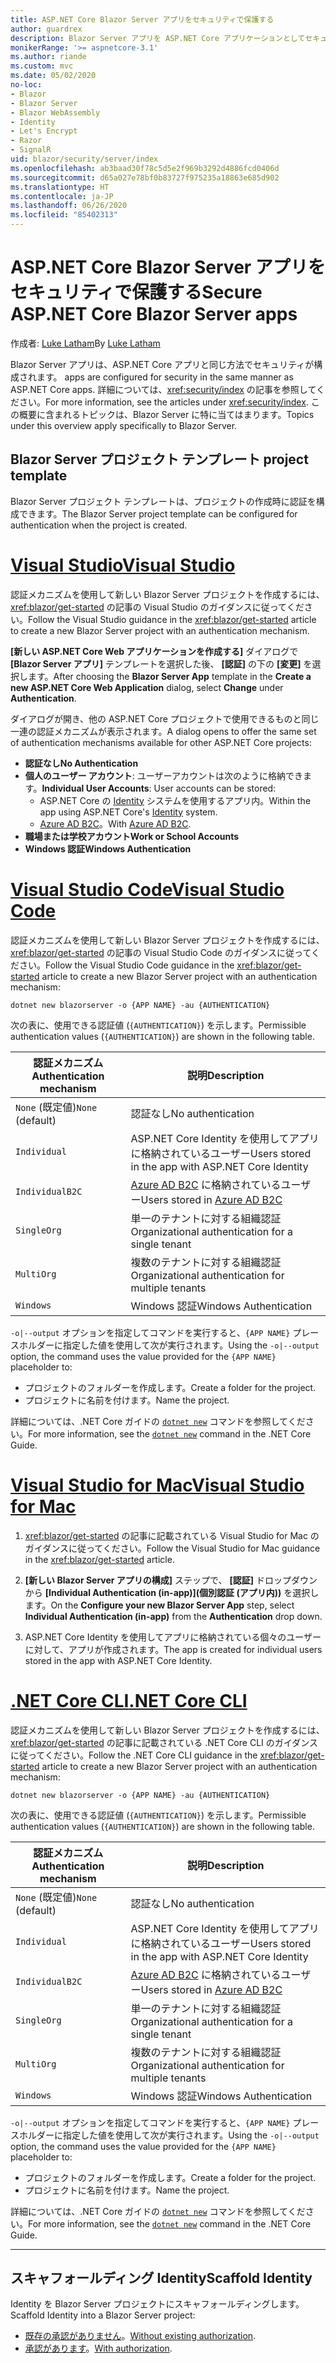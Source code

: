```yaml
---
title: ASP.NET Core Blazor Server アプリをセキュリティで保護する
author: guardrex
description: Blazor Server アプリを ASP.NET Core アプリケーションとしてセキュリティで保護する方法について説明します。
monikerRange: '>= aspnetcore-3.1'
ms.author: riande
ms.custom: mvc
ms.date: 05/02/2020
no-loc:
- Blazor
- Blazor Server
- Blazor WebAssembly
- Identity
- Let's Encrypt
- Razor
- SignalR
uid: blazor/security/server/index
ms.openlocfilehash: ab3baad30f78c5d5e2f969b3292d4886fcd0406d
ms.sourcegitcommit: d65a027e78bf0b83727f975235a18863e685d902
ms.translationtype: HT
ms.contentlocale: ja-JP
ms.lasthandoff: 06/26/2020
ms.locfileid: "85402313"
---
```

# <a name="secure-aspnet-core-blazor-server-apps"></a><span data-ttu-id="ccb41-103">ASP.NET Core Blazor Server アプリをセキュリティで保護する</span><span class="sxs-lookup"><span data-stu-id="ccb41-103">Secure ASP.NET Core Blazor Server apps</span></span>

<span data-ttu-id="ccb41-104">作成者: [Luke Latham](https://github.com/guardrex)</span><span class="sxs-lookup"><span data-stu-id="ccb41-104">By [Luke Latham](https://github.com/guardrex)</span></span>

Blazor Server<span data-ttu-id="ccb41-105"> アプリは、ASP.NET Core アプリと同じ方法でセキュリティが構成されます。</span><span class="sxs-lookup"><span data-stu-id="ccb41-105"> apps are configured for security in the same manner as ASP.NET Core apps.</span></span> <span data-ttu-id="ccb41-106">詳細については、<xref:security/index> の記事を参照してください。</span><span class="sxs-lookup"><span data-stu-id="ccb41-106">For more information, see the articles under <xref:security/index>.</span></span> <span data-ttu-id="ccb41-107">この概要に含まれるトピックは、Blazor Server に特に当てはまります。</span><span class="sxs-lookup"><span data-stu-id="ccb41-107">Topics under this overview apply specifically to Blazor Server.</span></span> 

## <a name="blazor-server-project-template"></a>Blazor Server<span data-ttu-id="ccb41-108"> プロジェクト テンプレート</span><span class="sxs-lookup"><span data-stu-id="ccb41-108"> project template</span></span>

<span data-ttu-id="ccb41-109">Blazor Server プロジェクト テンプレートは、プロジェクトの作成時に認証を構成できます。</span><span class="sxs-lookup"><span data-stu-id="ccb41-109">The Blazor Server project template can be configured for authentication when the project is created.</span></span>

# <a name="visual-studio"></a>[<span data-ttu-id="ccb41-110">Visual Studio</span><span class="sxs-lookup"><span data-stu-id="ccb41-110">Visual Studio</span></span>](#tab/visual-studio)

<span data-ttu-id="ccb41-111">認証メカニズムを使用して新しい Blazor Server プロジェクトを作成するには、<xref:blazor/get-started> の記事の Visual Studio のガイダンスに従ってください。</span><span class="sxs-lookup"><span data-stu-id="ccb41-111">Follow the Visual Studio guidance in the <xref:blazor/get-started> article to create a new Blazor Server project with an authentication mechanism.</span></span>

<span data-ttu-id="ccb41-112">**[新しい ASP.NET Core Web アプリケーションを作成する]** ダイアログで **[Blazor Server アプリ]** テンプレートを選択した後、 **[認証]** の下の **[変更]** を選択します。</span><span class="sxs-lookup"><span data-stu-id="ccb41-112">After choosing the **Blazor Server App** template in the **Create a new ASP.NET Core Web Application** dialog, select **Change** under **Authentication**.</span></span>

<span data-ttu-id="ccb41-113">ダイアログが開き、他の ASP.NET Core プロジェクトで使用できるものと同じ一連の認証メカニズムが表示されます。</span><span class="sxs-lookup"><span data-stu-id="ccb41-113">A dialog opens to offer the same set of authentication mechanisms available for other ASP.NET Core projects:</span></span>

* <span data-ttu-id="ccb41-114">**認証なし**</span><span class="sxs-lookup"><span data-stu-id="ccb41-114">**No Authentication**</span></span>
* <span data-ttu-id="ccb41-115">**個人のユーザー アカウント**: ユーザーアカウントは次のように格納できます。</span><span class="sxs-lookup"><span data-stu-id="ccb41-115">**Individual User Accounts**: User accounts can be stored:</span></span>
  * <span data-ttu-id="ccb41-116">ASP.NET Core の [Identity](xref:security/authentication/identity) システムを使用するアプリ内。</span><span class="sxs-lookup"><span data-stu-id="ccb41-116">Within the app using ASP.NET Core's [Identity](xref:security/authentication/identity) system.</span></span>
  * <span data-ttu-id="ccb41-117">[Azure AD B2C](xref:security/authentication/azure-ad-b2c)。</span><span class="sxs-lookup"><span data-stu-id="ccb41-117">With [Azure AD B2C](xref:security/authentication/azure-ad-b2c).</span></span>
* <span data-ttu-id="ccb41-118">**職場または学校アカウント**</span><span class="sxs-lookup"><span data-stu-id="ccb41-118">**Work or School Accounts**</span></span>
* <span data-ttu-id="ccb41-119">**Windows 認証**</span><span class="sxs-lookup"><span data-stu-id="ccb41-119">**Windows Authentication**</span></span>

# <a name="visual-studio-code"></a>[<span data-ttu-id="ccb41-120">Visual Studio Code</span><span class="sxs-lookup"><span data-stu-id="ccb41-120">Visual Studio Code</span></span>](#tab/visual-studio-code)

<span data-ttu-id="ccb41-121">認証メカニズムを使用して新しい Blazor Server プロジェクトを作成するには、<xref:blazor/get-started> の記事の Visual Studio Code のガイダンスに従ってください。</span><span class="sxs-lookup"><span data-stu-id="ccb41-121">Follow the Visual Studio Code guidance in the <xref:blazor/get-started> article to create a new Blazor Server project with an authentication mechanism:</span></span>

```dotnetcli
dotnet new blazorserver -o {APP NAME} -au {AUTHENTICATION}
```

<span data-ttu-id="ccb41-122">次の表に、使用できる認証値 (`{AUTHENTICATION}`) を示します。</span><span class="sxs-lookup"><span data-stu-id="ccb41-122">Permissible authentication values (`{AUTHENTICATION}`) are shown in the following table.</span></span>

| <span data-ttu-id="ccb41-123">認証メカニズム</span><span class="sxs-lookup"><span data-stu-id="ccb41-123">Authentication mechanism</span></span> | <span data-ttu-id="ccb41-124">説明</span><span class="sxs-lookup"><span data-stu-id="ccb41-124">Description</span></span> |
| ------------------------ | ----------- |
| <span data-ttu-id="ccb41-125">`None` (既定値)</span><span class="sxs-lookup"><span data-stu-id="ccb41-125">`None` (default)</span></span>         | <span data-ttu-id="ccb41-126">認証なし</span><span class="sxs-lookup"><span data-stu-id="ccb41-126">No authentication</span></span> |
| `Individual`             | <span data-ttu-id="ccb41-127">ASP.NET Core Identity を使用してアプリに格納されているユーザー</span><span class="sxs-lookup"><span data-stu-id="ccb41-127">Users stored in the app with ASP.NET Core Identity</span></span> |
| `IndividualB2C`          | <span data-ttu-id="ccb41-128">[Azure AD B2C](xref:security/authentication/azure-ad-b2c) に格納されているユーザー</span><span class="sxs-lookup"><span data-stu-id="ccb41-128">Users stored in [Azure AD B2C](xref:security/authentication/azure-ad-b2c)</span></span> |
| `SingleOrg`              | <span data-ttu-id="ccb41-129">単一のテナントに対する組織認証</span><span class="sxs-lookup"><span data-stu-id="ccb41-129">Organizational authentication for a single tenant</span></span> |
| `MultiOrg`               | <span data-ttu-id="ccb41-130">複数のテナントに対する組織認証</span><span class="sxs-lookup"><span data-stu-id="ccb41-130">Organizational authentication for multiple tenants</span></span> |
| `Windows`                | <span data-ttu-id="ccb41-131">Windows 認証</span><span class="sxs-lookup"><span data-stu-id="ccb41-131">Windows Authentication</span></span> |

<span data-ttu-id="ccb41-132">`-o|--output` オプションを指定してコマンドを実行すると、`{APP NAME}` プレースホルダーに指定した値を使用して次が実行されます。</span><span class="sxs-lookup"><span data-stu-id="ccb41-132">Using the `-o|--output` option, the command uses the value provided for the `{APP NAME}` placeholder to:</span></span>

* <span data-ttu-id="ccb41-133">プロジェクトのフォルダーを作成します。</span><span class="sxs-lookup"><span data-stu-id="ccb41-133">Create a folder for the project.</span></span>
* <span data-ttu-id="ccb41-134">プロジェクトに名前を付けます。</span><span class="sxs-lookup"><span data-stu-id="ccb41-134">Name the project.</span></span>

<span data-ttu-id="ccb41-135">詳細については、.NET Core ガイドの [`dotnet new`](/dotnet/core/tools/dotnet-new) コマンドを参照してください。</span><span class="sxs-lookup"><span data-stu-id="ccb41-135">For more information, see the [`dotnet new`](/dotnet/core/tools/dotnet-new) command in the .NET Core Guide.</span></span>

# <a name="visual-studio-for-mac"></a>[<span data-ttu-id="ccb41-136">Visual Studio for Mac</span><span class="sxs-lookup"><span data-stu-id="ccb41-136">Visual Studio for Mac</span></span>](#tab/visual-studio-mac)

1. <span data-ttu-id="ccb41-137"><xref:blazor/get-started> の記事に記載されている Visual Studio for Mac のガイダンスに従ってください。</span><span class="sxs-lookup"><span data-stu-id="ccb41-137">Follow the Visual Studio for Mac guidance in the <xref:blazor/get-started> article.</span></span>

1. <span data-ttu-id="ccb41-138">**[新しい Blazor Server アプリの構成]** ステップで、 **[認証]** ドロップダウンから **[Individual Authentication (in-app)]\(個別認証 (アプリ内)\)** を選択します。</span><span class="sxs-lookup"><span data-stu-id="ccb41-138">On the **Configure your new Blazor Server App** step, select **Individual Authentication (in-app)** from the **Authentication** drop down.</span></span>

1. <span data-ttu-id="ccb41-139">ASP.NET Core Identity を使用してアプリに格納されている個々のユーザーに対して、アプリが作成されます。</span><span class="sxs-lookup"><span data-stu-id="ccb41-139">The app is created for individual users stored in the app with ASP.NET Core Identity.</span></span>

# <a name="net-core-cli"></a>[<span data-ttu-id="ccb41-140">.NET Core CLI</span><span class="sxs-lookup"><span data-stu-id="ccb41-140">.NET Core CLI</span></span>](#tab/netcore-cli/)

<span data-ttu-id="ccb41-141">認証メカニズムを使用して新しい Blazor Server プロジェクトを作成するには、<xref:blazor/get-started> の記事に記載されている .NET Core CLI のガイダンスに従ってください。</span><span class="sxs-lookup"><span data-stu-id="ccb41-141">Follow the .NET Core CLI guidance in the <xref:blazor/get-started> article to create a new Blazor Server project with an authentication mechanism:</span></span>

```dotnetcli
dotnet new blazorserver -o {APP NAME} -au {AUTHENTICATION}
```

<span data-ttu-id="ccb41-142">次の表に、使用できる認証値 (`{AUTHENTICATION}`) を示します。</span><span class="sxs-lookup"><span data-stu-id="ccb41-142">Permissible authentication values (`{AUTHENTICATION}`) are shown in the following table.</span></span>

| <span data-ttu-id="ccb41-143">認証メカニズム</span><span class="sxs-lookup"><span data-stu-id="ccb41-143">Authentication mechanism</span></span> | <span data-ttu-id="ccb41-144">説明</span><span class="sxs-lookup"><span data-stu-id="ccb41-144">Description</span></span> |
| ------------------------ | ----------- |
| <span data-ttu-id="ccb41-145">`None` (既定値)</span><span class="sxs-lookup"><span data-stu-id="ccb41-145">`None` (default)</span></span>         | <span data-ttu-id="ccb41-146">認証なし</span><span class="sxs-lookup"><span data-stu-id="ccb41-146">No authentication</span></span> |
| `Individual`             | <span data-ttu-id="ccb41-147">ASP.NET Core Identity を使用してアプリに格納されているユーザー</span><span class="sxs-lookup"><span data-stu-id="ccb41-147">Users stored in the app with ASP.NET Core Identity</span></span> |
| `IndividualB2C`          | <span data-ttu-id="ccb41-148">[Azure AD B2C](xref:security/authentication/azure-ad-b2c) に格納されているユーザー</span><span class="sxs-lookup"><span data-stu-id="ccb41-148">Users stored in [Azure AD B2C](xref:security/authentication/azure-ad-b2c)</span></span> |
| `SingleOrg`              | <span data-ttu-id="ccb41-149">単一のテナントに対する組織認証</span><span class="sxs-lookup"><span data-stu-id="ccb41-149">Organizational authentication for a single tenant</span></span> |
| `MultiOrg`               | <span data-ttu-id="ccb41-150">複数のテナントに対する組織認証</span><span class="sxs-lookup"><span data-stu-id="ccb41-150">Organizational authentication for multiple tenants</span></span> |
| `Windows`                | <span data-ttu-id="ccb41-151">Windows 認証</span><span class="sxs-lookup"><span data-stu-id="ccb41-151">Windows Authentication</span></span> |

<span data-ttu-id="ccb41-152">`-o|--output` オプションを指定してコマンドを実行すると、`{APP NAME}` プレースホルダーに指定した値を使用して次が実行されます。</span><span class="sxs-lookup"><span data-stu-id="ccb41-152">Using the `-o|--output` option, the command uses the value provided for the `{APP NAME}` placeholder to:</span></span>

* <span data-ttu-id="ccb41-153">プロジェクトのフォルダーを作成します。</span><span class="sxs-lookup"><span data-stu-id="ccb41-153">Create a folder for the project.</span></span>
* <span data-ttu-id="ccb41-154">プロジェクトに名前を付けます。</span><span class="sxs-lookup"><span data-stu-id="ccb41-154">Name the project.</span></span>

<span data-ttu-id="ccb41-155">詳細については、.NET Core ガイドの [`dotnet new`](/dotnet/core/tools/dotnet-new) コマンドを参照してください。</span><span class="sxs-lookup"><span data-stu-id="ccb41-155">For more information, see the [`dotnet new`](/dotnet/core/tools/dotnet-new) command in the .NET Core Guide.</span></span>

---

## <a name="scaffold-identity"></a><span data-ttu-id="ccb41-156">スキャフォールディング Identity</span><span class="sxs-lookup"><span data-stu-id="ccb41-156">Scaffold Identity</span></span>

<span data-ttu-id="ccb41-157">Identity を Blazor Server プロジェクトにスキャフォールディングします。</span><span class="sxs-lookup"><span data-stu-id="ccb41-157">Scaffold Identity into a Blazor Server project:</span></span>

* <span data-ttu-id="ccb41-158">[既存の承認がありません](xref:security/authentication/scaffold-identity#scaffold-identity-into-a-blazor-server-project-without-existing-authorization)。</span><span class="sxs-lookup"><span data-stu-id="ccb41-158">[Without existing authorization](xref:security/authentication/scaffold-identity#scaffold-identity-into-a-blazor-server-project-without-existing-authorization).</span></span>
* <span data-ttu-id="ccb41-159">[承認があります](xref:security/authentication/scaffold-identity#scaffold-identity-into-a-blazor-server-project-with-authorization)。</span><span class="sxs-lookup"><span data-stu-id="ccb41-159">[With authorization](xref:security/authentication/scaffold-identity#scaffold-identity-into-a-blazor-server-project-with-authorization).</span></span>
